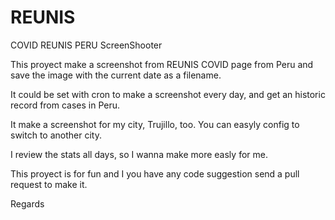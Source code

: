 # REUNIS
COVID REUNIS PERU ScreenShooter

This proyect make a screenshot from REUNIS COVID page from Peru and save the image with the current date as a filename.

It could be set with cron to make a screenshot every day, and get an historic record from cases in Peru.

It make a screenshot for my city, Trujillo, too. You can easyly config to switch to another city.

I review the stats all days, so I wanna make more easly for me.

This proyect is for fun and I you have any code suggestion send a pull request to make it.

Regards
